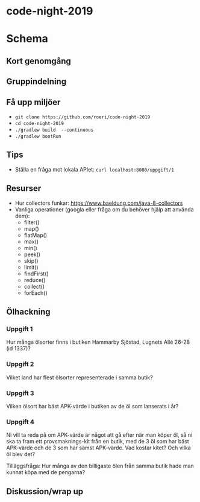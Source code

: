 
# code-night-2019

# Schema

## Kort genomgång
## Gruppindelning
## Få upp miljöer
* ```git clone https://github.com/roeri/code-night-2019```
* ```cd code-night-2019```
* ```./gradlew build  --continuous```
* ```./gradlew bootRun```

## Tips
* Ställa en fråga mot lokala APIet: ```curl localhost:8080/uppgift/1```

## Resurser
* Hur collectors funkar: https://www.baeldung.com/java-8-collectors
* Vanliga operationer (googla eller fråga om du behöver hjälp att använda dem):
  - filter()
  - map()
  - flatMap()
  - max()
  - min()
  - peek()
  - skip()
  - limit()
  - findFirst()
  - reduce()
  - collect()
  - forEach()

## Ölhackning

### Uppgift 1
Hur många ölsorter finns i butiken Hammarby Sjöstad, Lugnets Allé 26-28 (id 1337)?

### Uppgift 2
Vilket land har flest ölsorter representerade i samma butik?

### Uppgift 3
Vilken ölsort har bäst APK-värde i butiken av de öl som lanserats i år?

### Uppgift 4
Ni vill ta reda på om APK-värde är något att gå efter när man köper öl, så ni ska ta fram ett provsmaknings-kit från en butik, med de 3 öl som har bäst APK-värde och de 3 som har sämst APK-värde. Vad kostar kitet? Och vilka öl blev det?

Tilläggsfråga:
Hur många av den billigaste ölen från samma butik hade man kunnat köpa med de pengarna?

## Diskussion/wrap up
